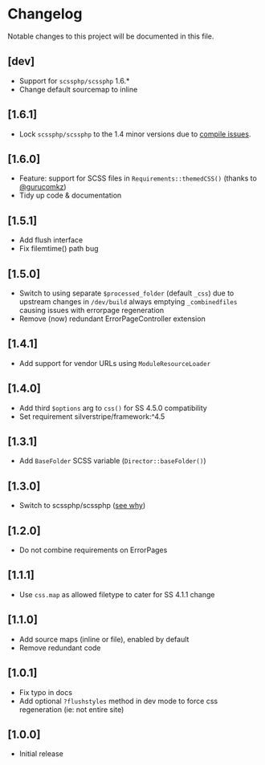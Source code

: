 # Changelog

Notable changes to this project will be documented in this file.

## [dev]

- Support for `scssphp/scssphp` 1.6.*
- Change default sourcemap to inline


## [1.6.1]

- Lock `scssphp/scssphp` to the 1.4 minor versions due to [compile issues](https://github.com/scssphp/scssphp/issues/397).


## [1.6.0]

- Feature: support for SCSS files in `Requirements::themedCSS()` (thanks to [@gurucomkz](https://github.com/gurucomkz))
- Tidy up code & documentation


## [1.5.1]

- Add flush interface
- Fix filemtime() path bug


## [1.5.0]

- Switch to using separate `$processed_folder` (default `_css`) due to upstream changes in `/dev/build` always emptying `_combinedfiles` causing issues with errorpage regeneration
- Remove (now) redundant ErrorPageController extension


## [1.4.1]

- Add support for vendor URLs using `ModuleResourceLoader`


## [1.4.0]

- Add third `$options` arg to `css()` for SS 4.5.0 compatibility
- Set requirement silverstripe/framework:^4.5


## [1.3.1]

- Add `BaseFolder` SCSS variable (`Director::baseFolder()`)


## [1.3.0]

- Switch to scssphp/scssphp ([see why](https://github.com/leafo/scssphp/issues/649))


## [1.2.0]

- Do not combine requirements on ErrorPages


## [1.1.1]

- Use `css.map` as allowed filetype to cater for SS 4.1.1 change


## [1.1.0]

- Add source maps (inline or file), enabled by default
- Remove redundant code


## [1.0.1]

- Fix typo in docs
- Add optional `?flushstyles` method in dev mode to force css regeneration (ie: not entire site)


## [1.0.0]

- Initial release
